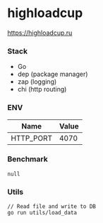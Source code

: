 # highloadcup
https://highloadcup.ru

### Stack

+ Go
+ dep (package manager)
+ zap (logging)
+ chi (http routing)

### ENV

| Name               | Value                |
|--------------------|----------------------|
| HTTP_PORT          | 4070                 |

### Benchmark

```
null
```

### Utils

```
// Read file and write to DB
go run utils/load_data
```